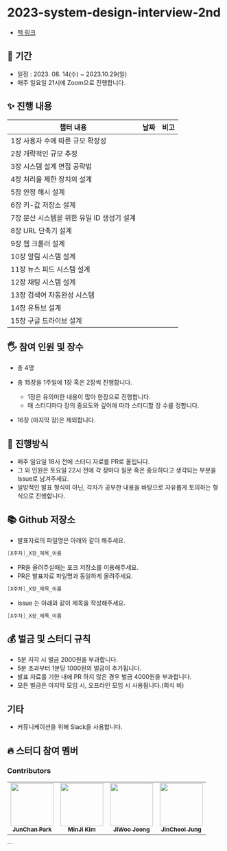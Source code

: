 # 2023-system-design-interview-2nd

- [책 링크](http://www.yes24.com/Product/Goods/102819435)

## 📆 기간

- 일정 : 2023. 08. 14(수) ~ 2023.10.29(일)
- 매주 일요일 21시에 Zoom으로 진행합니다.

## ✨ 진행 내용

| 챕터 내용                                  | 날짜 | 비고 |
| ------------------------------------------ | :--: | ---- |
| 1장 사용자 수에 따른 규모 확장성           |      |      |
| 2장 개략적인 규모 추정                     |      |      |
| 3장 시스템 설계 면접 공략법                |      |      |
| 4장 처리율 제한 장치의 설계                |      |      |
| 5장 안정 해시 설계                         |      |      |
| 6장 키-값 저장소 설계                      |      |      |
| 7장 분산 시스템을 위한 유일 ID 생성기 설계 |      |      |
| 8장 URL 단축기 설계                        |      |      |
| 9장 웹 크롤러 설계                         |      |      |
| 10장 알림 시스템 설계                      |      |      |
| 11장 뉴스 피드 시스템 설계                 |      |      |
| 12장 채팅 시스템 설계                      |      |      |
| 13장 검색어 자동완성 시스템                |      |      |
| 14장 유튜브 설계                           |      |      |
| 15장 구글 드라이브 설계                    |      |      |

## 🖐 참여 인원 및 장수

- 총 4명
- 총 15장을 1주일에 1장 혹은 2장씩 진행합니다.

  - 1장은 유의미한 내용이 많아 한장으로 진행합니다.
  - 매 스터디마다 장의 중요도와 깊이에 따라 스터디할 장 수를 정합니다.

- 16장 (마지막 장)은 제외합니다.

## 📜 진행방식

- 매주 일요일 18시 전에 스터디 자료를 PR로 올립니다.
- 그 외 인원은 토요일 22시 전에 각 장마다 질문 혹은 중요하다고 생각되는 부분을 Issue로 남겨주세요.
- 일방적인 발표 형식이 아닌, 각자가 공부한 내용을 바탕으로 자유롭게 토의하는 형식으로 진행합니다.

## 📚 Github 저장소

- 발표자료의 파일명은 아래와 같이 해주세요.

```java
[X주차]_X장_제목_이름
```

- PR을 올려주실때는 포크 저장소를 이용해주세요.
- PR은 발표자료 파일명과 동일하게 올려주세요.

```java
[X주차]_X장_제목_이름
```

- Issue 는 아래와 같이 제목을 작성해주세요.

```java
[X주차]_X장_제목_이름
```

## 💰 벌금 및 스터디 규칙

- 5분 지각 시 벌금 2000원을 부과합니다.
- 5분 초과부터 1분당 1000원의 벌금이 추가됩니다.
- 발표 자료를 기한 내에 PR 하지 않은 경우 벌금 4000원을 부과합니다.
- 모든 벌금은 마지막 모임 시, 오프라인 모임 시 사용됩니다.(회식 비)

## 기타

- 커뮤니케이션을 위해 Slack을 사용합니다.

## 🔥 스터디 참여 멤버

### Contributors

<table>
  <tbody>
    <tr>
      <td align="center"><a href="https://github.com/junchanpp"><img src="https://avatars.githubusercontent.com/u/49396352?v=4" width="100px;" alt=""/><br /><sub><b>JunChan Park</b></sub></a></td>
      <td align="center"><a href="https://github.com/Lightieey"><img src="https://avatars.githubusercontent.com/u/79203421?v=4" width="100px;" alt=""/><br /><sub><b>MinJi Kim</b></sub></a></td>
      <td align="center"><a href="https://github.com/ziwooda"><img src="https://avatars.githubusercontent.com/u/70079416?v=4" width="100px;" alt=""/><br /><sub><b>JiWoo Jeong</b></sub></a></td>
      <td align="center"><a href="https://github.com/bik1111"><img src="https://avatars.githubusercontent.com/u/76617139?v=4" width="100px;" alt=""/><br /><sub><b>JinCheol Jung</b></sub></a></td>
    </tr>
  </tobdy>
</table>
```
